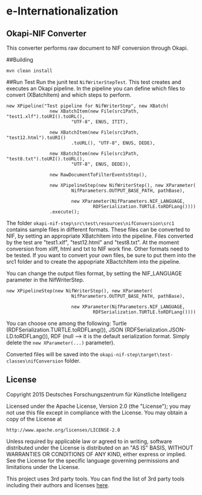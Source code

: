 # e-Internationalization
## Okapi-NIF Converter
This converter performs raw document to NIF conversion through Okapi.

##Building
```
mvn clean install
```

##Run Test
Run the junit test `NifWriterStepTest`.
This test creates and executes an Okapi pipeline. In the pipeline you can define which files to convert (XBatchItem) and which steps to perform. 

```
new XPipeline("Test pipeline for NifWriterStep", new XBatch(
				new XBatchItem(new File(src1Path, "test1.xlf").toURI().toURL(),
						"UTF-8", ENUS, ITIT),

				new XBatchItem(new File(src1Path, "test12.html").toURI()
						.toURL(), "UTF-8", ENUS, DEDE),

				new XBatchItem(new File(src1Path, "test8.txt").toURI().toURL(),
						"UTF-8", ENUS, DEDE)),

				new RawDocumentToFilterEventsStep(),

				new XPipelineStep(new NifWriterStep(), new XParameter(
						NifParameters.OUTPUT_BASE_PATH, pathBase),

						new XParameter(NifParameters.NIF_LANGUAGE,
								RDFSerialization.TURTLE.toRDFLang())))
				.execute();
```
The folder `okapi-nif-step\src\test\resources\nifConversion\src1` contains sample files in different formats. These files can be converted to NIF, by setting an appropriate XBatchItem into the pipeline. Files converted by the test are "test1.xlf", "test12.html" and "test8.txt". At the moment conversion from xliff, html and txt to NIF work fine. Other formats need to be tested.
If you want to convert your own files, be sure to put them into the src1 folder and to create the appopriate XBactchItem into the pipeline.

You can change the output files format, by setting the NIF_LANGUAGE parameter in the NifWriterStep. 
```
new XPipelineStep(new NifWriterStep(), new XParameter(
						NifParameters.OUTPUT_BASE_PATH, pathBase),

						new XParameter(NifParameters.NIF_LANGUAGE,
								RDFSerialization.TURTLE.toRDFLang())))
```
You can choose one among the following: Turtle (RDFSerialization.TURTLE.toRDFLang()), JSON (RDFSerialization.JSON-LD.toRDFLang()), RDF (null --> it is the default serialization format. Simply delete the `new XParameter(...)` parameter).

Converted files will be saved into the `okapi-nif-step\target\test-classes\nifConversion` folder.

## License

Copyright 2015 Deutsches Forschungszentrum für Künstliche Intelligenz

Licensed under the Apache License, Version 2.0 (the "License");
you may not use this file except in compliance with the License.
You may obtain a copy of the License at

    http://www.apache.org/licenses/LICENSE-2.0

Unless required by applicable law or agreed to in writing, software
distributed under the License is distributed on an "AS IS" BASIS,
WITHOUT WARRANTIES OR CONDITIONS OF ANY KIND, either express or implied.
See the License for the specific language governing permissions and
limitations under the License.

This project uses 3rd party tools. You can find the list of 3rd party tools including their authors and licenses [here](3RD-PARTY-LICENCES).





